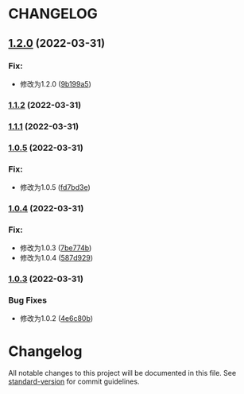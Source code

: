 # CHANGELOG


## [1.2.0](https://github.com/hpyer/travis-test/compare/v1.1.2...v1.2.0) (2022-03-31)


### Fix:

* 修改为1.2.0 ([9b199a5](https://github.com/hpyer/travis-test/commit/9b199a5657299440682e24b70525bf9b3bca6e54))

### [1.1.2](https://github.com/hpyer/travis-test/compare/v1.1.1...v1.1.2) (2022-03-31)

### [1.1.1](https://github.com/hpyer/travis-test/compare/v1.0.5...v1.1.1) (2022-03-31)

### [1.0.5](https://github.com/hpyer/travis-test/compare/v1.0.4...v1.0.5) (2022-03-31)


### Fix:

* 修改为1.0.5 ([fd7bd3e](https://github.com/hpyer/travis-test/commit/fd7bd3e93b7adc98c037fb5371097de8cac1fadb))

### [1.0.4](https://github.com/hpyer/travis-test/compare/v1.0.3...v1.0.4) (2022-03-31)


### Fix:

* 修改为1.0.3 ([7be774b](https://github.com/hpyer/travis-test/commit/7be774b656c8bebeba10e52814df7bd39a34dc22))
* 修改为1.0.4 ([587d929](https://github.com/hpyer/travis-test/commit/587d9296cf16db1773bcd423749087437c7171db))

### [1.0.3](https://github.com/hpyer/travis-test/compare/v1.0.1...v1.0.3) (2022-03-31)


### Bug Fixes

* 修改为1.0.2 ([4e6c80b](https://github.com/hpyer/travis-test/commit/4e6c80b642eb6a3fa7ea3a253af70e71d54be3df))

# Changelog

All notable changes to this project will be documented in this file. See [standard-version](https://github.com/conventional-changelog/standard-version) for commit guidelines.
